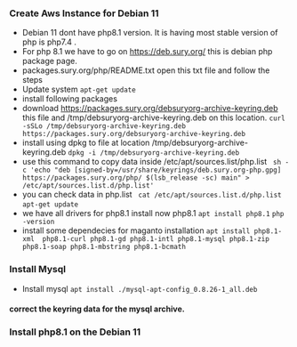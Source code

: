 ### Create Aws Instance for Debian 11
 - Debian 11 dont have  php8.1 version. It is having most stable version of php is php7.4 .
 - For php 8.1 we have to go on https://deb.sury.org/ this is debian php package page. 
 - packages.sury.org/php/README.txt open this txt file
    and follow the steps
- Update system
      `apt-get update`
- install following packages
- download https://packages.sury.org/debsuryorg-archive-keyring.deb this file and /tmp/debsuryorg-archive-keyring.deb on this location.
  `curl -sSLo /tmp/debsuryorg-archive-keyring.deb  https://packages.sury.org/debsuryorg-archive-keyring.deb`
-  install using dpkg to file at location /tmp/debsuryorg-archive-keyring.deb 
    `dpkg -i /tmp/debsuryorg-archive-keyring.deb`
-  use this command to copy data inside /etc/apt/sources.list/php.list
 ` sh -c 'echo "deb [signed-by=/usr/share/keyrings/deb.sury.org-php.gpg] https://packages.sury.org/php/ $(lsb_release -sc) main" > /etc/apt/sources.list.d/php.list'`
- you can check data in php.list
 `  cat /etc/apt/sources.list.d/php.list `
  `apt-get update`
- we have all drivers for php8.1 install now php8.1
  `apt install php8.1`
 `php -version`
- install some dependecies for maganto installation
  `apt install php8.1-xml  php8.1-curl php8.1-gd php8.1-intl php8.1-mysql php8.1-zip  php8.1-soap php8.1-mbstring php8.1-bcmath`

### Install Mysql
  - Install mysql
 `apt install ./mysql-apt-config_0.8.26-1_all.deb`
 #### correct the keyring data for the mysql archive.


### Install php8.1 on the Debian 11

